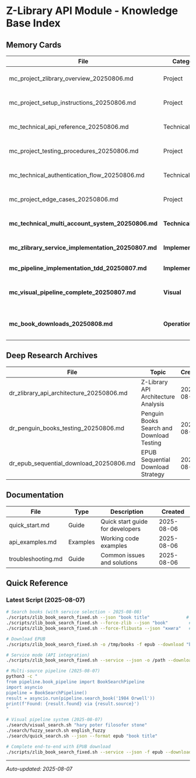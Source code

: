 # Z-Library API Module - Knowledge Base Index

## Memory Cards
| File | Category | Topic | Created | Status |
|------|----------|-------|---------|--------|
| mc_project_zlibrary_overview_20250806.md | Project | Z-Library API Module Overview | 2025-08-06 | Active |
| mc_project_setup_instructions_20250806.md | Project | Installation and Setup Guide | 2025-08-06 | Active |
| mc_technical_api_reference_20250806.md | Technical | Complete API Reference | 2025-08-06 | Updated 2025-08-07 |
| mc_project_testing_procedures_20250806.md | Project | Testing Procedures and Examples | 2025-08-06 | Active |
| mc_technical_authentication_flow_20250806.md | Technical | Authentication and Session Management | 2025-08-06 | Active |
| mc_project_edge_cases_20250806.md | Project | Edge Cases and Error Handling | 2025-08-06 | Active |
| **mc_technical_multi_account_system_20250806.md** | **Technical** | **Multi-Account Pool System** | **2025-08-06** | **Active** |
| **mc_zlibrary_service_implementation_20250807.md** | **Implementation** | **Service Mode CLI & JSON API** | **2025-08-07** | **Active** |
| **mc_pipeline_implementation_tdd_20250807.md** | **Implementation** | **Multi-Source Pipeline TDD** | **2025-08-07** | **Active** |
| **mc_visual_pipeline_complete_20250807.md** | **Visual** | **Complete Visual Pipeline System** | **2025-08-07** | **Active** |
| **mc_book_downloads_20250808.md** | **Operations** | **Book Downloads & Service Tracking** | **2025-08-08** | **Active** |

## Deep Research Archives
| File | Topic | Created | Status |
|------|-------|---------|--------|
| dr_zlibrary_api_architecture_20250806.md | Z-Library API Architecture Analysis | 2025-08-06 | Comprehensive |
| dr_penguin_books_testing_20250806.md | Penguin Books Search and Download Testing | 2025-08-06 | Research |
| dr_epub_sequential_download_20250806.md | EPUB Sequential Download Strategy | 2025-08-06 | Analysis |

## Documentation
| File | Type | Description | Created |
|------|------|-------------|---------|
| quick_start.md | Guide | Quick start guide for developers | 2025-08-06 |
| api_examples.md | Examples | Working code examples | 2025-08-06 |
| troubleshooting.md | Guide | Common issues and solutions | 2025-08-06 |

## Quick Reference

### Latest Script (2025-08-07)
```bash
# Search books (with service selection - 2025-08-08)
./scripts/zlib_book_search_fixed.sh --json "book title"              # Auto-fallback
./scripts/zlib_book_search_fixed.sh --force-zlib --json "book"        # Z-Library only
./scripts/zlib_book_search_fixed.sh --force-flibusta --json "книга"   # Flibusta only

# Download EPUB
./scripts/zlib_book_search_fixed.sh -o /tmp/books -f epub --download "book"

# Service mode (API integration)
./scripts/zlib_book_search_fixed.sh --service --json -o /path --download "book"

# Multi-source pipeline (2025-08-07)
python3 -c "
from pipeline.book_pipeline import BookSearchPipeline
import asyncio
pipeline = BookSearchPipeline()
result = asyncio.run(pipeline.search_book('1984 Orwell'))
print(f'Found: {result.found} via {result.source}')
"

# Visual pipeline system (2025-08-07) 
./search/visual_search.sh "hary poter filosofer stone"
./search/fuzzy_search.sh english_fuzzy
./search/quick_search.sh --json --format epub "book title"

# Complete end-to-end with EPUB download
./scripts/zlib_book_search_fixed.sh --service --json -f epub --download "Harry Potter"
```

---
*Auto-updated: 2025-08-07*